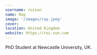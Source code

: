 ```yaml
---
username: ruisun
name: Ray
image: '/images/ray.jpeg'
cover:
location: United Kingdom
website: https://rui-sun.com
---
```

PhD Student at Newcastle University, UK.